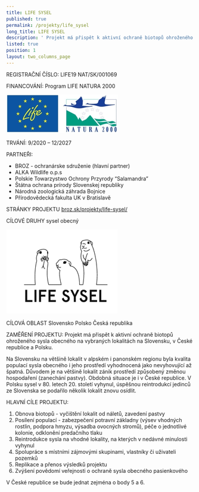 ```yaml
---
title: LIFE SYSEL
published: true
permalink: /projekty/life_sysel
long_title: LIFE SYSEL
description: ' Projekt má přispět k aktivní ochraně biotopů ohroženého sysla obecného na vybraných lokalitách na Slovensku, v České republice a Polsku. '
listed: true
position: 1
layout: two_columns_page
---
```

REGISTRAČNÍ ČÍSLO: LIFE19 NAT/SK/001069

FINANCOVÁNÍ: Program LIFE NATURA 2000

![](/media/life_natura_logo_300.jpg)

TRVÁNÍ: 9/2020 – 12/2027

PARTNEŘI:

* BROZ - ochranárske sdruženie (hlavní partner) 
* ALKA Wildlife o.p.s 
* Polskie Towarzystwo Ochrony Przyrody “Salamandra” 
* Štátna ochrana prírody Slovenskej republiky 
* Národná zoologická záhrada Bojnice 
* Přírodovědecká fakulta UK v Bratislavě

STRÁNKY PROJEKTU
[broz.sk/projekty/life-sysel/](https://broz.sk/projekty/life-sysel/)

CÍLOVÉ DRUHY
sysel obecný

![](/media/logo-projektu_broz_sysel_cz_m.png)

CÍLOVÁ OBLAST
Slovensko Polsko Česká republika

ZAMĚŘENÍ PROJEKTU:
Projekt má přispět k aktivní ochraně biotopů ohroženého sysla obecného na vybraných lokalitách na Slovensku, v České republice a Polsku.

Na Slovensku na většině lokalit v alpském i panonském regionu byla kvalita populací sysla obecného i jeho prostředí vyhodnocená jako nevyhovující až špatná. Důvodem je na většině lokalit zánik prostředí způsobený změnou hospodaření (zanechání pastvy). Obdobná situace je i v České republice. V Polsku sysel v 80. letech 20. století vyhynul, úspěšnou reintrodukcí jedinců ze Slovenska se podařilo několik lokalit znovu osídlit.

HLAVNÍ CÍLE PROJEKTU:

1. Obnova biotopů - vyčištění lokalit od náletů, zavedení pastvy
2. Posílení populací - zabezpečení potravní základny (výsev vhodných rostlin, podpora hmyzu, výsadba ovocných stromů), péče o jednotlivé kolonie, odklonění predačního tlaku
3. Reintrodukce sysla na vhodné lokality, na kterých v nedávné minulosti vyhynul
4. Spolupráce s místními zájmovými skupinami, vlastníky či uživateli pozemků
5. Replikace a přenos výsledků projektu
6. Zvýšení povědomí veřejnosti o ochraně sysla obecného pasienkového

V České republice se bude jednat zejména o body 5 a 6.
